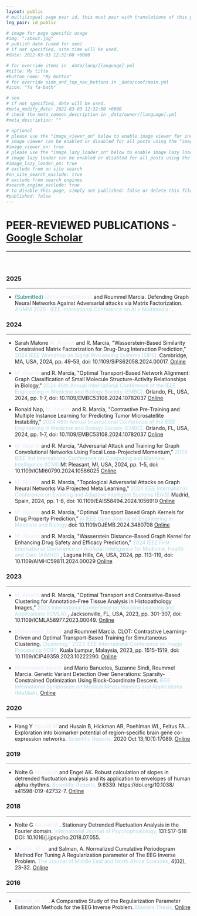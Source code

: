 ```yaml
---
layout: public
# multilingual page pair id, this must pair with translations of this page. (This name must be unique)
lng_pair: id_public

# image for page specific usage
#img: ":about.jpg"
# publish date (used for seo)
# if not specified, site.time will be used.
#date: 2022-03-03 12:32:00 +0000

# for override items in _data/lang/[language].yml
#title: My title
#button_name: "My button"
# for override side_and_top_nav_buttons in _data/conf/main.yml
#icon: "fa fa-bath"

# seo
# if not specified, date will be used.
#meta_modify_date: 2022-03-03 12:32:00 +0000
# check the meta_common_description in _data/owner/[language].yml
#meta_description: ""

# optional
# please use the "image_viewer_on" below to enable image viewer for individual pages or posts (_posts/ or [language]/_posts folders).
# image viewer can be enabled or disabled for all posts using the "image_viewer_posts: true" setting in _data/conf/main.yml.
#image_viewer_on: true
# please use the "image_lazy_loader_on" below to enable image lazy loader for individual pages or posts (_posts/ or [language]/_posts folders).
# image lazy loader can be enabled or disabled for all posts using the "image_lazy_loader_posts: true" setting in _data/conf/main.yml.
#image_lazy_loader_on: true
# exclude from on site search
#on_site_search_exclude: true
# exclude from search engines
#search_engine_exclude: true
# to disable this page, simply set published: false or delete this file
#published: false
---
```


# PEER-REVIEWED PUBLICATIONS - [Google Scholar](https://scholar.google.com/citations?user=lGKFtoIAAAAJ&hl=en) 
<div style="border-top: 2px solid gray;"></div>


<div style="height: 40px;"></div>

<h3>2025</h3>
<div style="border-top: 0.5px solid gray;"></div>

+ <p>  <span style="color: #008080;"> (Submitted)</span> <span style="color: #E6E6FA;"> Mohammed Aburidi </span> and Roummel Marcia. Defending Graph Neural Networks Against Adversarial attacks via Matrix Factorization. <span style="color: #ADD8E6;"> AIxMM 2025 : IEEE International Conference on AI x Multimedia. </span>. </p>



<h3>2024</h3>
<div style="border-top: 0.5px solid gray;"></div>

+ <p> Sarah Malone <span style="color: #E6E6FA;"> M. Aburidi </span> and R. Marcia, "Wasserstein-Based Similarity Constrained Matrix Factorization for Drug-Drug Interaction Prediction," <span style="color: #ADD8E6;"> 2024 IEEE Workshop on Signal Processing Systems (SiPS), </span> Cambridge, MA, USA, 2024, pp. 49-53, doi: 10.1109/SiPS62058.2024.00017. <a href="https://ieeexplore.ieee.org/abstract/document/10768226"> Online </a> 

+ <p> <span style="color: #E6E6FA;"> M. Aburidi </span> and R. Marcia, "Optimal Transport-Based Network Alignment: Graph Classification of Small Molecule Structure-Activity Relationships in Biology," <span style="color: #ADD8E6;"> 2024 46th Annual International Conference of the IEEE Engineering in Medicine and Biology Society (EMBC), </span> Orlando, FL, USA, 2024, pp. 1-7, doi: 10.1109/EMBC53108.2024.10782037 <a href="https://ieeexplore.ieee.org/abstract/document/10782458"> Online </a> 


+ <p> Ronald Nap, <span style="color: #E6E6FA;"> M. Aburidi </span> and R. Marcia, "Contrastive Pre-Training and Multiple Instance Learning for Predicting Tumor Microsatellite Instability," <span style="color: #ADD8E6;"> 2024 46th Annual International Conference of the IEEE Engineering in Medicine and Biology Society (EMBC), </span> Orlando, FL, USA, 2024, pp. 1-7, doi: 10.1109/EMBC53108.2024.10782037 <a href="https://ieeexplore.ieee.org/abstract/document/10782037"> Online </a> 


+ <p> <span style="color: #E6E6FA;"> M. Aburidi </span> and R. Marcia, "Adversarial Attack and Training for Graph Convolutional Networks Using Focal Loss-Projected Momentum," <span style="color: #ADD8E6;"> 2024 IEEE 3rd International Conference on Computing and Machine Intelligence (ICMI) </span> Mt Pleasant, MI, USA, 2024, pp. 1-5, doi: 10.1109/ICMI60790.2024.10586025 <a href="https://ieeexplore.ieee.org/abstract/document/10586025"> Online </a> 


+ <p> <span style="color: #E6E6FA;"> M. Aburidi </span> and R. Marcia, "Topological Adversarial Attacks on Graph Neural Networks Via Projected Meta Learning," <span style="color: #ADD8E6;"> 2024 IEEE International Conference on Evolving and Adaptive Intelligent Systems (EAIS) </span> Madrid, Spain, 2024, pp. 1-8, doi: 10.1109/EAIS58494.2024.1056910 <a href="https://ieeexplore.ieee.org/abstract/document/10569101"> Online </a> 


+ <p> <span style="color: #E6E6FA;"> M. Aburidi </span> and R. Marcia, "Optimal Transport Based Graph Kernels for Drug Property Prediction," <span style="color: #ADD8E6;"> in IEEE Open Journal of Engineering in Medicine and Biology </span> doi: 10.1109/OJEMB.2024.3480708 <a href="https://ieeexplore.ieee.org/document/10716457/keywords#keywords"> Online </a> 

+ <p> <span style="color: #E6E6FA;"> M. Aburidi </span> and R. Marcia, "Wasserstein Distance-Based Graph Kernel for Enhancing Drug Safety and Efficacy Prediction," <span style="color: #ADD8E6;"> 2024 IEEE First International Conference on Artificial Intelligence for Medicine, Health and Care (AIMHC) </span>, Laguna Hills, CA, USA, 2024, pp. 113-119, doi: 10.1109/AIMHC59811.2024.00029  <a href="https://ieeexplore.ieee.org/abstract/document/10504311"> Online </a> 


<h3>2023</h3>
<div style="border-top: 0.5px solid gray;"></div>

+ <p> <span style="color: #E6E6FA;"> M. Aburidi </span> and R. Marcia, "Optimal Transport and Contrastive-Based Clustering for Annotation-Free Tissue Analysis in Histopathology Images," <span style="color: #ADD8E6;"> 2023 International Conference on Machine Learning and Applications (ICMLA)  </span>, Jacksonville, FL, USA, 2023, pp. 301-307, doi: 10.1109/ICMLA58977.2023.00049.  <a href="https://ieeexplore.ieee.org/abstract/document/10459798"> Online </a> 


+ <p>  <span style="color: #E6E6FA;"> Mohammed Aburidi </span> and Roummel Marcia. CLOT: Contrastive Learning-Driven and Optimal Transport-Based Training for Simultaneous Clustering. <span style="color: #ADD8E6;"> Clustering," 2023 IEEE International Conference on Image Processing (ICIP), </span> Kuala Lumpur, Malaysia, 2023, pp. 1515-1519, doi: 10.1109/ICIP49359.2023.10222290.  <a href="https://ieeexplore.ieee.org/abstract/document/10222290?casa_token=Met0VaGfoIYAAAAA:xY82a-jPcBxDLrcTTiYTRoJVmPxIUa39m5RsHsmbK0feudojmEhhik5mx2Re1bwoo4QFIvvxhA"> Online </a> 

+ <p>  <span style="color: #E6E6FA;"> Mohammed Aburidi </span> and Mario Banuelos, Suzanne Sindi, Roummel Marcia. Genetic Variant Detection Over Generations: Sparsity-Constrained Optimization Using Block-Coordinate Descent. <span style="color: #ADD8E6;"> IEEE International Symposium on Medical Measurements and Applications (MeMeA), </span>  <a href="https://ieeexplore.ieee.org/abstract/document/10171853"> Online </a> 



<h3>2020</h3>
<div style="border-top: 0.5px solid gray;"></div>


+ <p>  Hang Y <span style="color: #E6E6FA;"> Aburidi M </span> and Husain B, Hickman AR, Poehlman WL, Feltus FA. . Exploration into biomarker potential of region-specific brain gene co-expression networks. <span style="color: #ADD8E6;"> Scientific Reports, </span> 2020 Oct 13;10(1):17089. <a href="https://www.nature.com/articles/s41598-020-73611-1"> Online </a> 



<h3>2019</h3>
<div style="border-top: 0.5px solid gray;"></div>

+ <p>  Nolte G <span style="color: #E6E6FA;"> Aburidi M </span> and Engel AK. Robust calculation of slopes in detrended fluctuation analysis and its application to envelopes of human alpha rhythms. <span style="color: #ADD8E6;"> Scientific Reports, </span> 9:6339. https://doi.org/10.1038/ s41598-019-42732-7. <a href="https://www.nature.com/articles/s41598-019-42732-7"> Online </a> 




<h3>2018 </h3>
<div style="border-top: 0.5px solid gray;"></div>

+ <p>  Nolte G <span style="color: #E6E6FA;"> Aburidi M </span>. Stationary Detrended Fluctuation Analysis in the Fourier domain. <span style="color: #ADD8E6;"> International Journal of Psychophysiology, </span> 131:S17-S18 DOI: 10.1016/j.ijpsycho.2018.07.055. 



+ <p>  <span style="color: #E6E6FA;"> Aburidi, M. J. </span> and Salman, A. Normalized Cumulative Periodogram Method For Tuning A Regularization parameter of The EEG Inverse Problem. <span style="color: #ADD8E6;"> The Journal of Middle East and North Africa Sciences, </span> 4(02), 23-32. <a href="https://oaji.net/pdf.html?n=2017/2705-1517390964.pdf"> Online </a> 


<h3>2016 </h3>
<div style="border-top: 0.5px solid gray;"></div>


+ <p>  <span style="color: #E6E6FA;"> Aburidi, M. J. </span>. A Comparative Study of the Regularization Parameter Estimation Methods for the EEG Inverse Problem. <span style="color: #ADD8E6;"> Masters Thesis, </span>  <a href="https://scholar.najah.edu/sites/default/files/Mohammed%20Jamil%20Aburidi.pdfiop"> Online </a> 





